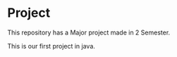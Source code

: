 # Project
This repository has a Major project made in 2 Semester. 

This is our first project in java.
